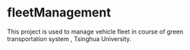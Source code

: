 # fleetManagement
This project is used to manage vehicle fleet in course of green transportation system , Tsinghua University. 
